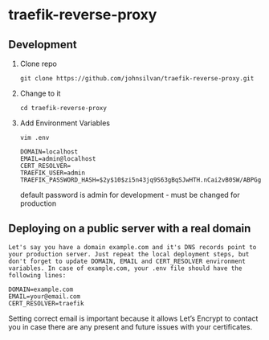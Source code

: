 # traefik-reverse-proxy

## Development

1. Clone repo
    ```
   git clone https://github.com/johnsilvan/traefik-reverse-proxy.git
    ```
1. Change to it
    ```
    cd traefik-reverse-proxy 
    ```
1. Add Environment Variables 
    ```
    vim .env 
    ```
    ```
    DOMAIN=localhost
    EMAIL=admin@localhost
    CERT_RESOLVER=
    TRAEFIK_USER=admin
    TRAEFIK_PASSWORD_HASH=$2y$10$zi5n43jq9S63gBqSJwHTH.nCai2vB0SW/ABPGg2jSGmJBVRo0A.ni
    ```
    default password is admin for development - must be changed for production
## Deploying on a public server with a real domain 

    Let's say you have a domain example.com and it's DNS records point to your production server. Just repeat the local deployment steps, but don't forget to update DOMAIN, EMAIL and CERT_RESOLVER environment variables. In case of example.com, your .env file should have the following lines:
   ```
   DOMAIN=example.com
   EMAIL=your@email.com
   CERT_RESOLVER=traefik
   ```
   Setting correct email is important because it allows Let’s Encrypt to contact you in case there are any present and future issues with your certificates.
